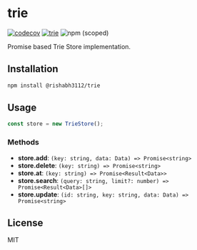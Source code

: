 # trie

[![codecov](https://codecov.io/gh/rishabh3112/trie/branch/main/graph/badge.svg?token=P431NYNQHG)](https://codecov.io/gh/rishabh3112/trie)
[![trie](https://github.com/rishabh3112/trie/actions/workflows/node.yaml/badge.svg)](https://github.com/rishabh3112/trie/actions/workflows/node.yaml)
![npm (scoped)](https://img.shields.io/npm/v/@rishabh3112/trie)

Promise based Trie Store implementation.

## Installation
```bash
npm install @rishabh3112/trie
```

## Usage
```js
const store = new TrieStore();

```

### Methods

- **store.add**: `(key: string, data: Data) => Promise<string>`
- **store.delete**: `(key: string) => Promise<string>`
- **store.at**: `(key: string) => Promise<Result<Data>>`
- **store.search**: `(query: string, limit?: number) => Promise<Result<Data>[]>`
- **store.update**: `(id: string, key: string, data: Data) => Promise<string>`

## License
MIT